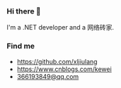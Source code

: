 ### Hi there 👋

I'm a .NET developer and a 网络砖家.

### Find me

- <https://github.com/xljiulang>
- <https://www.cnblogs.com/kewei>
- <366193849@qq.com>
